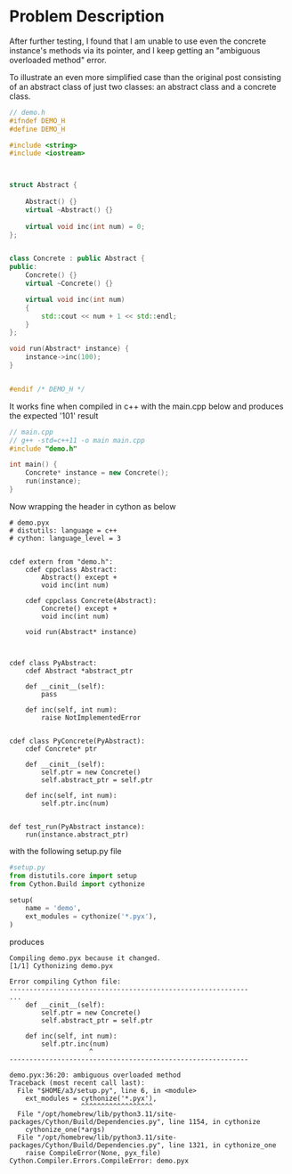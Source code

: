 # Problem Description

After further testing, I found that I am unable to use even the concrete instance's methods via its pointer, and I keep getting an "ambiguous overloaded method" error.

To illustrate an even more simplified case than the original post consisting of an abstract class of just two classes: an abstract class and a concrete class.


```cpp
// demo.h
#ifndef DEMO_H
#define DEMO_H

#include <string>
#include <iostream>



struct Abstract {
    
    Abstract() {}
    virtual ~Abstract() {}
    
    virtual void inc(int num) = 0;
};


class Concrete : public Abstract {
public:
    Concrete() {}
    virtual ~Concrete() {}

    virtual void inc(int num)
    {
        std::cout << num + 1 << std::endl;
    }
};

void run(Abstract* instance) {
    instance->inc(100);
}


#endif /* DEMO_H */
```

It works fine when compiled in c++ with the main.cpp below and produces the expected '101' result


```cpp
// main.cpp
// g++ -std=c++11 -o main main.cpp
#include "demo.h"

int main() {
    Concrete* instance = new Concrete();
    run(instance);
}
```


Now wrapping the header in cython as below 


```cython
# demo.pyx
# distutils: language = c++
# cython: language_level = 3


cdef extern from "demo.h":
    cdef cppclass Abstract:
        Abstract() except +
        void inc(int num)

    cdef cppclass Concrete(Abstract):
        Concrete() except +
        void inc(int num)

    void run(Abstract* instance)



cdef class PyAbstract:
    cdef Abstract *abstract_ptr
    
    def __cinit__(self):
        pass

    def inc(self, int num):
        raise NotImplementedError


cdef class PyConcrete(PyAbstract):
    cdef Concrete* ptr

    def __cinit__(self):
        self.ptr = new Concrete()
        self.abstract_ptr = self.ptr

    def inc(self, int num):
        self.ptr.inc(num)


def test_run(PyAbstract instance):
    run(instance.abstract_ptr)
```

with the following setup.py file

```python
#setup.py
from distutils.core import setup
from Cython.Build import cythonize

setup(
    name = 'demo',
    ext_modules = cythonize('*.pyx'),
)
```

produces


```text
Compiling demo.pyx because it changed.
[1/1] Cythonizing demo.pyx

Error compiling Cython file:
------------------------------------------------------------
...
    def __cinit__(self):
        self.ptr = new Concrete()
        self.abstract_ptr = self.ptr

    def inc(self, int num):
        self.ptr.inc(num)
                    ^
------------------------------------------------------------

demo.pyx:36:20: ambiguous overloaded method
Traceback (most recent call last):
  File "$HOME/a3/setup.py", line 6, in <module>
    ext_modules = cythonize('*.pyx'),
                  ^^^^^^^^^^^^^^^^^^
  File "/opt/homebrew/lib/python3.11/site-packages/Cython/Build/Dependencies.py", line 1154, in cythonize
    cythonize_one(*args)
  File "/opt/homebrew/lib/python3.11/site-packages/Cython/Build/Dependencies.py", line 1321, in cythonize_one
    raise CompileError(None, pyx_file)
Cython.Compiler.Errors.CompileError: demo.pyx
```

